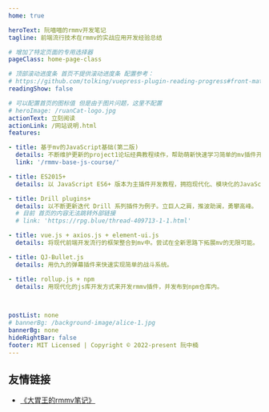 ```yaml
---
home: true

heroText: 阮喵喵的rmmv开发笔记
tagline: 前端流行技术在rmmv的实战应用开发经验总结

# 增加了特定页面的专用选择器
pageClass: home-page-class

# 顶部滚动进度条 首页不提供滚动进度条 配置参考： 
# https://github.com/tolking/vuepress-plugin-reading-progress#front-matter
readingShow: false

# 可以配置首页的图标值 但是由于图片问题，这里不配置
# heroImage: /ruanCat-logo.jpg
actionText: 立刻阅读
actionLink: /网站说明.html
features:

- title: 基于mv的JavaScript基础(第二版)
  details: 不断维护更新的project1论坛经典教程续作，帮助萌新快速学习简单的mv插件开发。
  link: '/rmmv-base-js-course/'

- title: ES2015+
  details: 以 JavaScript ES6+ 版本为主插件开发教程，拥抱现代化、模块化的JavaScript。

- title: Drill plugins+
  details: 以不断更新迭代 Drill 系列插件为例子。立巨人之肩，推波助澜，勇攀高峰。
  # 目前 首页的内容无法跳转外部链接
  # link: 'https://rpg.blue/thread-409713-1-1.html'

- title: vue.js + axios.js + element-ui.js
  details: 将现代前端开发流行的框架整合到mv中。尝试在全新思路下拓展mv的无限可能。

- title: QJ-Bullet.js
  details: 用仇九的弹幕插件来快速实现简单的战斗系统。

- title: rollup.js + npm
  details: 用现代化的js库开发方式来开发rmmv插件，并发布到npm仓库内。
  


postList: none
# bannerBg: /background-image/alice-1.jpg
bannerBg: none
hideRightBar: false
footer: MIT Licensed | Copyright © 2022-present 阮中楠
---
```




## 友情链接
- [《大胃王的rmmv笔记》](https://hechicollegecomputerassociation.gitee.io/justbiubiubiul-rmmv-docs/)




